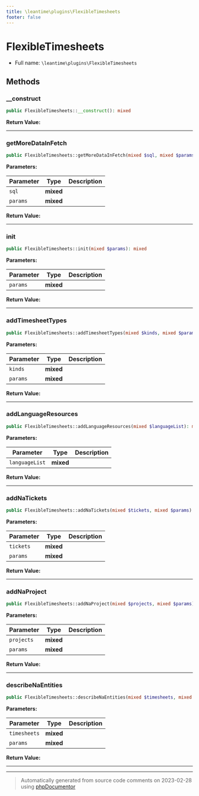 ```yaml
---
title: \leantime\plugins\FlexibleTimesheets
footer: false
---
```


# FlexibleTimesheets





* Full name: `\leantime\plugins\FlexibleTimesheets`



## Methods

### __construct



```php
public FlexibleTimesheets::__construct(): mixed
```









**Return Value:**





---
### getMoreDataInFetch



```php
public FlexibleTimesheets::getMoreDataInFetch(mixed $sql, mixed $params): mixed
```








**Parameters:**

| Parameter | Type | Description |
|-----------|------|-------------|
| `sql` | **mixed** |  |
| `params` | **mixed** |  |


**Return Value:**





---
### init



```php
public FlexibleTimesheets::init(mixed $params): mixed
```








**Parameters:**

| Parameter | Type | Description |
|-----------|------|-------------|
| `params` | **mixed** |  |


**Return Value:**





---
### addTimesheetTypes



```php
public FlexibleTimesheets::addTimesheetTypes(mixed $kinds, mixed $params): mixed
```








**Parameters:**

| Parameter | Type | Description |
|-----------|------|-------------|
| `kinds` | **mixed** |  |
| `params` | **mixed** |  |


**Return Value:**





---
### addLanguageResources



```php
public FlexibleTimesheets::addLanguageResources(mixed $languageList): mixed
```








**Parameters:**

| Parameter | Type | Description |
|-----------|------|-------------|
| `languageList` | **mixed** |  |


**Return Value:**





---
### addNaTickets



```php
public FlexibleTimesheets::addNaTickets(mixed $tickets, mixed $params): mixed
```








**Parameters:**

| Parameter | Type | Description |
|-----------|------|-------------|
| `tickets` | **mixed** |  |
| `params` | **mixed** |  |


**Return Value:**





---
### addNaProject



```php
public FlexibleTimesheets::addNaProject(mixed $projects, mixed $params): mixed
```








**Parameters:**

| Parameter | Type | Description |
|-----------|------|-------------|
| `projects` | **mixed** |  |
| `params` | **mixed** |  |


**Return Value:**





---
### describeNaEntities



```php
public FlexibleTimesheets::describeNaEntities(mixed $timesheets, mixed $params): mixed
```








**Parameters:**

| Parameter | Type | Description |
|-----------|------|-------------|
| `timesheets` | **mixed** |  |
| `params` | **mixed** |  |


**Return Value:**





---


---
> Automatically generated from source code comments on 2023-02-28 using [phpDocumentor](http://www.phpdoc.org/)
